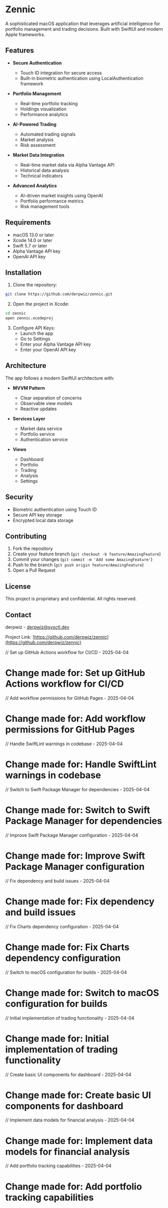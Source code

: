 # Zennic

A sophisticated macOS application that leverages artificial intelligence for portfolio management and trading decisions. Built with SwiftUI and modern Apple frameworks.

## Features

- **Secure Authentication**
  - Touch ID integration for secure access
  - Built-in biometric authentication using LocalAuthentication framework

- **Portfolio Management**
  - Real-time portfolio tracking
  - Holdings visualization
  - Performance analytics

- **AI-Powered Trading**
  - Automated trading signals
  - Market analysis
  - Risk assessment

- **Market Data Integration**
  - Real-time market data via Alpha Vantage API
  - Historical data analysis
  - Technical indicators

- **Advanced Analytics**
  - AI-driven market insights using OpenAI
  - Portfolio performance metrics
  - Risk management tools

## Requirements

- macOS 13.0 or later
- Xcode 14.0 or later
- Swift 5.7 or later
- Alpha Vantage API key
- OpenAI API key

## Installation

1. Clone the repository:
```bash
git clone https://github.com/derpwiz/zennic.git
```

2. Open the project in Xcode:
```bash
cd zennic
open zennic.xcodeproj
```

3. Configure API Keys:
   - Launch the app
   - Go to Settings
   - Enter your Alpha Vantage API key
   - Enter your OpenAI API key

## Architecture

The app follows a modern SwiftUI architecture with:

- **MVVM Pattern**
  - Clear separation of concerns
  - Observable view models
  - Reactive updates

- **Services Layer**
  - Market data service
  - Portfolio service
  - Authentication service

- **Views**
  - Dashboard
  - Portfolio
  - Trading
  - Analysis
  - Settings

## Security

- Biometric authentication using Touch ID
- Secure API key storage
- Encrypted local data storage

## Contributing

1. Fork the repository
2. Create your feature branch (`git checkout -b feature/AmazingFeature`)
3. Commit your changes (`git commit -m 'Add some AmazingFeature'`)
4. Push to the branch (`git push origin feature/AmazingFeature`)
5. Open a Pull Request

## License

This project is proprietary and confidential. All rights reserved.

## Contact

derpwiz - derpwiz@sysctl.dev

Project Link: [https://github.com/derpwiz/zennic](https://github.com/derpwiz/zennic)

// Set up GitHub Actions workflow for CI/CD - 2025-04-04
# Change made for: Set up GitHub Actions workflow for CI/CD

// Add workflow permissions for GitHub Pages - 2025-04-04
# Change made for: Add workflow permissions for GitHub Pages

// Handle SwiftLint warnings in codebase - 2025-04-04
# Change made for: Handle SwiftLint warnings in codebase

// Switch to Swift Package Manager for dependencies - 2025-04-04
# Change made for: Switch to Swift Package Manager for dependencies

// Improve Swift Package Manager configuration - 2025-04-04
# Change made for: Improve Swift Package Manager configuration

// Fix dependency and build issues - 2025-04-04
# Change made for: Fix dependency and build issues

// Fix Charts dependency configuration - 2025-04-04
# Change made for: Fix Charts dependency configuration

// Switch to macOS configuration for builds - 2025-04-04
# Change made for: Switch to macOS configuration for builds

// Initial implementation of trading functionality - 2025-04-04
# Change made for: Initial implementation of trading functionality

// Create basic UI components for dashboard - 2025-04-04
# Change made for: Create basic UI components for dashboard

// Implement data models for financial analysis - 2025-04-04
# Change made for: Implement data models for financial analysis

// Add portfolio tracking capabilities - 2025-04-04
# Change made for: Add portfolio tracking capabilities
